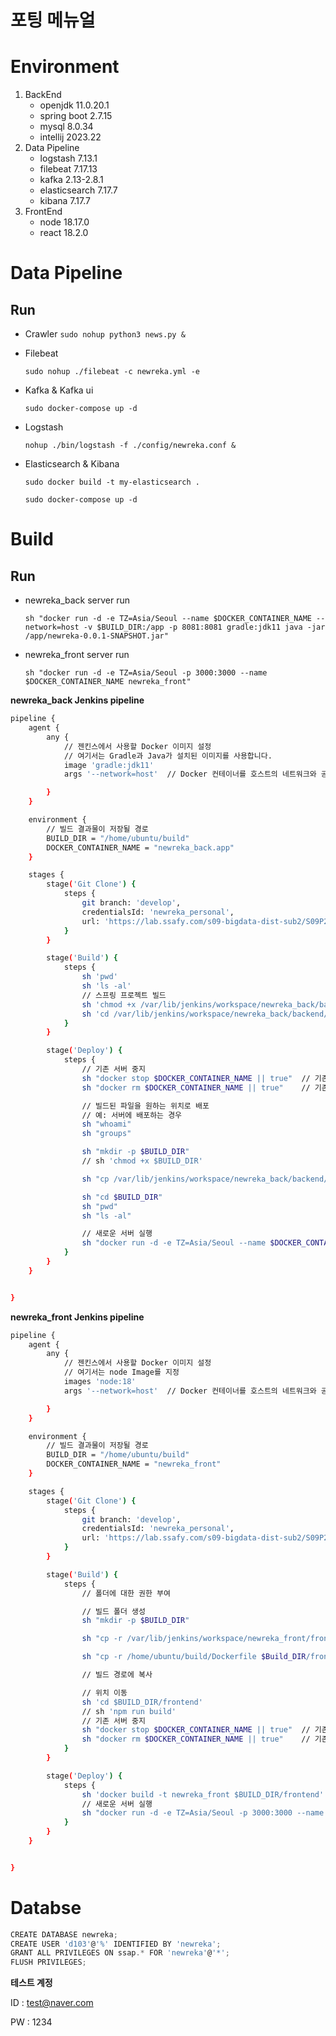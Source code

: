 # 포팅 메뉴얼

# Environment

1. BackEnd
   - openjdk 11.0.20.1
   - spring boot 2.7.15
   - mysql 8.0.34
   - intellij 2023.22
2. Data Pipeline
   - logstash 7.13.1
   - filebeat 7.17.13
   - kafka 2.13-2.8.1
   - elasticsearch 7.17.7
   - kibana 7.17.7
3. FrontEnd
   - node 18.17.0
   - react 18.2.0

# Data Pipeline

## Run

- Crawler
  `sudo nohup python3 news.py &`

- Filebeat
  
    `sudo nohup ./filebeat -c newreka.yml -e`

- Kafka & Kafka ui
  
    `sudo docker-compose up -d`

- Logstash
  
    `nohup ./bin/logstash -f ./config/newreka.conf &`

- Elasticsearch & Kibana
  
    `sudo docker build -t my-elasticsearch .`
  
    `sudo docker-compose up -d`

# Build

## Run

- newreka_back server run
  
    `sh "docker run -d -e TZ=Asia/Seoul --name $DOCKER_CONTAINER_NAME --network=host -v $BUILD_DIR:/app -p 8081:8081 gradle:jdk11 java -jar /app/newreka-0.0.1-SNAPSHOT.jar"`

- newreka_front server run
  
    `sh "docker run -d -e TZ=Asia/Seoul -p 3000:3000 --name $DOCKER_CONTAINER_NAME newreka_front"`

**newreka_back Jenkins pipeline**

```bash
pipeline {
    agent {
        any {
            // 젠킨스에서 사용할 Docker 이미지 설정
            // 여기서는 Gradle과 Java가 설치된 이미지를 사용합니다.
            image 'gradle:jdk11'
            args '--network=host'  // Docker 컨테이너를 호스트의 네트워크와 공유

        }
    }

    environment {
        // 빌드 결과물이 저장될 경로
        BUILD_DIR = "/home/ubuntu/build"
        DOCKER_CONTAINER_NAME = "newreka_back.app"
    }

    stages {
        stage('Git Clone') {
            steps {
                git branch: 'develop',
                credentialsId: 'newreka_personal',
                url: 'https://lab.ssafy.com/s09-bigdata-dist-sub2/S09P22D103'
            }
        }

        stage('Build') {
            steps {
                sh 'pwd'
                sh 'ls -al'
                // 스프링 프로젝트 빌드
                sh 'chmod +x /var/lib/jenkins/workspace/newreka_back/backend/gradlew'
                sh 'cd /var/lib/jenkins/workspace/newreka_back/backend/ && ./gradlew clean build'
            }
        }

        stage('Deploy') {
            steps {
                // 기존 서버 중지
                sh "docker stop $DOCKER_CONTAINER_NAME || true"  // 기존 컨테이너가 없을 경우를 위해 무시
                sh "docker rm $DOCKER_CONTAINER_NAME || true"    // 기존 컨테이너가 없을 경우를 위해 무시

                // 빌드된 파일을 원하는 위치로 배포
                // 예: 서버에 배포하는 경우
                sh "whoami"
                sh "groups"

                sh "mkdir -p $BUILD_DIR"
                // sh 'chmod +x $BUILD_DIR'

                sh "cp /var/lib/jenkins/workspace/newreka_back/backend/build/libs/newreka-0.0.1-SNAPSHOT.jar $BUILD_DIR"

                sh "cd $BUILD_DIR"
                sh "pwd"
                sh "ls -al"

                // 새로운 서버 실행
                sh "docker run -d -e TZ=Asia/Seoul --name $DOCKER_CONTAINER_NAME --network=host -v $BUILD_DIR:/app -p 8081:8081 gradle:jdk11 java -jar /app/newreka-0.0.1-SNAPSHOT.jar"
            }
        }
    }


}
```

**newreka_front Jenkins pipeline**

```bash
pipeline {
    agent {
        any {
            // 젠킨스에서 사용할 Docker 이미지 설정
            // 여기서는 node Image를 지정
            images 'node:18'
            args '--network=host'  // Docker 컨테이너를 호스트의 네트워크와 공유

        }
    }

    environment {
        // 빌드 결과물이 저장될 경로
        BUILD_DIR = "/home/ubuntu/build"
        DOCKER_CONTAINER_NAME = "newreka_front"
    }

    stages {
        stage('Git Clone') {
            steps {
                git branch: 'develop',
                credentialsId: 'newreka_personal',
                url: 'https://lab.ssafy.com/s09-bigdata-dist-sub2/S09P22D103'
            }
        }

        stage('Build') {
            steps {
                // 폴더에 대한 권한 부여

                // 빌드 폴더 생성
                sh "mkdir -p $BUILD_DIR"

                sh "cp -r /var/lib/jenkins/workspace/newreka_front/frontend/ $BUILD_DIR"

                sh "cp -r /home/ubuntu/build/Dockerfile $Build_DIR/frontend"

                // 빌드 경로에 복사

                // 위치 이동
                sh 'cd $BUILD_DIR/frontend'
                // sh 'npm run build'
                // 기존 서버 중지
                sh "docker stop $DOCKER_CONTAINER_NAME || true"  // 기존 컨테이너가 없을 경우를 위해 무시
                sh "docker rm $DOCKER_CONTAINER_NAME || true"    // 기존 컨테이너가 없을 경우를 위해 무시
            }
        }

        stage('Deploy') {
            steps {
                sh 'docker build -t newreka_front $BUILD_DIR/frontend'
                // 새로운 서버 실행
                sh "docker run -d -e TZ=Asia/Seoul -p 3000:3000 --name $DOCKER_CONTAINER_NAME newreka_front"
            }
        }
    }


}
```

# Databse

```jsx
CREATE DATABASE newreka;
CREATE USER 'd103'@'%' IDENTIFIED BY 'newreka';
GRANT ALL PRIVILEGES ON ssap.* FOR 'newreka'@'*';
FLUSH PRIVILEGES;
```

**테스트 계정**

ID : test@naver.com

PW : 1234